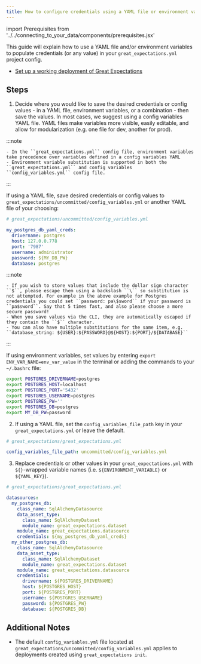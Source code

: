 ```yaml
---
title: How to configure credentials using a YAML file or environment variables
---
```

import Prerequisites from '../../connecting_to_your_data/components/prerequisites.jsx'

This guide will explain how to use a YAML file and/or environment variables to populate credentials (or any value) in your ``great_expectations.yml`` project config.

<Prerequisites>

  - [Set up a working deployment of Great Expectations](../../../tutorials/getting_started/intro.md)

</Prerequisites>


Steps
------

1. Decide where you would like to save the desired credentials or config values - in a YAML file, environment variables, or a combination - then save the values. In most cases, we suggest using a config variables YAML file. YAML files make variables more visible, easily editable, and allow for modularization (e.g. one file for dev, another for prod).

  :::note

    - In the ``great_expectations.yml`` config file, environment variables take precedence over variables defined in a config variables YAML
    - Environment variable substitution is supported in both the ``great_expectations.yml`` and config variables ``config_variables.yml`` config file.

  :::

  If using a YAML file, save desired credentials or config values to ``great_expectations/uncommitted/config_variables.yml`` or another YAML file of your choosing:

  ```yaml
  # great_expectations/uncommitted/config_variables.yml

  my_postgres_db_yaml_creds:
    drivername: postgres
    host: 127.0.0.778
    port: '7987'
    username: administrator
    password: ${MY_DB_PW}
    database: postgres
  ```

  :::note

    - If you wish to store values that include the dollar sign character ``$``, please escape them using a backslash ``\`` so substitution is not attempted. For example in the above example for Postgres credentials you could set ``password: pa\$sword`` if your password is ``pa$sword``. Say that 5 times fast, and also please choose a more secure password!
    - When you save values via the CLI, they are automatically escaped if they contain the ``$`` character.
    - You can also have multiple substitutions for the same item, e.g. ``database_string: ${USER}:${PASSWORD}@${HOST}:${PORT}/${DATABASE}``

  :::

  If using environment variables, set values by entering ``export ENV_VAR_NAME=env_var_value`` in the terminal or adding the commands to your ``~/.bashrc`` file:

  ```bash
  export POSTGRES_DRIVERNAME=postgres
  export POSTGRES_HOST=localhost
  export POSTGRES_PORT='5432'
  export POSTGRES_USERNAME=postgres
  export POSTGRES_PW=''
  export POSTGRES_DB=postgres
  export MY_DB_PW=password
  ```

2. If using a YAML file, set the ``config_variables_file_path`` key in your ``great_expectations.yml`` or leave the default.

  ```yaml
  # great_expectations/great_expectations.yml

  config_variables_file_path: uncommitted/config_variables.yml
  ```

3. Replace credentials or other values in your ``great_expectations.yml`` with ``${}``-wrapped variable names (i.e. ``${ENVIRONMENT_VARIABLE}`` or ``${YAML_KEY}``).

  ```yaml
  # great_expectations/great_expectations.yml

  datasources:
    my_postgres_db:
      class_name: SqlAlchemyDatasource
      data_asset_type:
        class_name: SqlAlchemyDataset
        module_name: great_expectations.dataset
      module_name: great_expectations.datasource
      credentials: ${my_postgres_db_yaml_creds}
    my_other_postgres_db:
      class_name: SqlAlchemyDatasource
      data_asset_type:
        class_name: SqlAlchemyDataset
        module_name: great_expectations.dataset
      module_name: great_expectations.datasource
      credentials:
        drivername: ${POSTGRES_DRIVERNAME}
        host: ${POSTGRES_HOST}
        port: ${POSTGRES_PORT}
        username: ${POSTGRES_USERNAME}
        password: ${POSTGRES_PW}
        database: ${POSTGRES_DB}
  ```


Additional Notes
--------------------

- The default ``config_variables.yml`` file located at ``great_expectations/uncommitted/config_variables.yml`` applies to deployments created using ``great_expectations init``.
